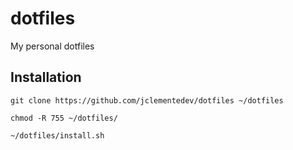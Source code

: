 # dotfiles

My personal dotfiles

## Installation

```shell
git clone https://github.com/jclementedev/dotfiles ~/dotfiles

chmod -R 755 ~/dotfiles/

~/dotfiles/install.sh
```
